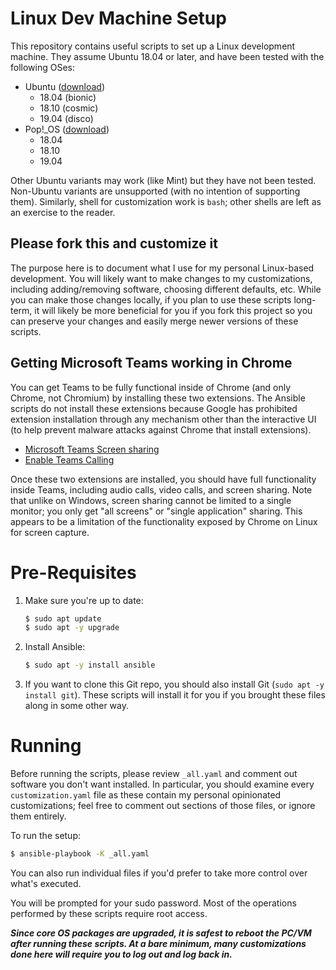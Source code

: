 # Linux Dev Machine Setup

This repository contains useful scripts to set up a Linux development machine. They assume Ubuntu 18.04 or later, and have been tested with the following OSes:

- Ubuntu ([download](https://www.ubuntu.com/download/desktop))
  - 18.04 (bionic)
  - 18.10 (cosmic)
  - 19.04 (disco)
- Pop!_OS ([download](https://system76.com/pop))
  - 18.04
  - 18.10
  - 19.04

Other Ubuntu variants may work (like Mint) but they have not been tested. Non-Ubuntu variants are unsupported (with no
intention of supporting them). Similarly, shell for customization work is `bash`; other shells are left as an exercise
to the reader.

## Please fork this and customize it

The purpose here is to document what I use for my personal Linux-based development. You will likely want to make changes
to my customizations, including adding/removing software, choosing different defaults, etc. While you can make those changes
locally, if you plan to use these scripts long-term, it will likely be more beneficial for you if you fork this project so
you can preserve your changes and easily merge newer versions of these scripts.

## Getting Microsoft Teams working in Chrome

You can get Teams to be fully functional inside of Chrome (and only Chrome, not Chromium) by installing these two extensions.
The Ansible scripts do not install these extensions because Google has prohibited extension installation through any
mechanism other than the interactive UI (to help prevent malware attacks against Chrome that install extensions).

- [Microsoft Teams Screen sharing](https://chrome.google.com/webstore/detail/microsoft-teams-screen-sh/dhheiegalgcabbcobinipgmhepkkeidk)
- [Enable Teams Calling](https://chrome.google.com/webstore/detail/enable-teams-calling/ifgnnjhhfdpjpjokajkolhioakajhidc)

Once these two extensions are installed, you should have full functionality inside Teams, including audio calls, video
calls, and screen sharing. Note that unlike on Windows, screen sharing cannot be limited to a single monitor; you only get
"all screens" or "single application" sharing. This appears to be a limitation of the functionality exposed by Chrome on
Linux for screen capture.

# Pre-Requisites

1. Make sure you're up to date:

   ```bash
   $ sudo apt update
   $ sudo apt -y upgrade
   ```

2. Install Ansible:

   ```bash
   $ sudo apt -y install ansible
   ```

3. If you want to clone this Git repo, you should also install Git (`sudo apt -y install git`). These scripts will install it for you if you brought these files along in some other way.

# Running

Before running the scripts, please review `_all.yaml` and comment out software you don't want installed. In particular,
you should examine every `customization.yaml` file as these contain my personal opinionated customizations; feel free to
comment out sections of those files, or ignore them entirely.

To run the setup:

```bash
$ ansible-playbook -K _all.yaml
```

You can also run individual files if you'd prefer to take more control over what's executed.

You will be prompted for your sudo password. Most of the operations performed by these scripts require root access.

_**Since core OS packages are upgraded, it is safest to reboot the PC/VM after running these scripts. At a bare minimum,
many customizations done here will require you to log out and log back in.**_
